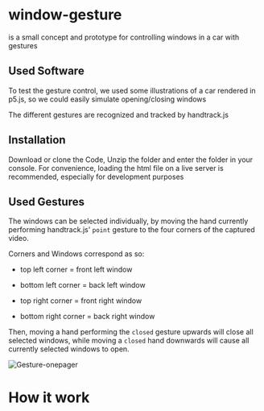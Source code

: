 # window-gesture

is a small concept and prototype for controlling windows in a car with gestures

## Used Software

To test the gesture control, we used some illustrations of a car rendered in p5.js, 
so we could easily simulate opening/closing windows

The different gestures are recognized and tracked by handtrack.js

## Installation

Download or clone the Code, Unzip the folder and enter the folder in your console.
For convenience, loading the html file on a live server is recommended, especially for development purposes

## Used Gestures

The windows can be selected individually, by moving the 
hand currently performing handtrack.js' `point` gesture to the four corners of the captured video.


Corners and Windows correspond as so:

- top left corner = front left window

- bottom left corner = back left window

- top right corner = front right window

- bottom right corner = back right window



Then, moving a hand performing the `closed` gesture upwards will close all selected windows, 
while moving a `closed` hand downwards will cause all currently selected windows to open.


![Gesture-onepager](https://user-images.githubusercontent.com/57222054/122685831-2a8a1680-d20e-11eb-9b0d-a8adc4fd7dff.png)




# How it work


